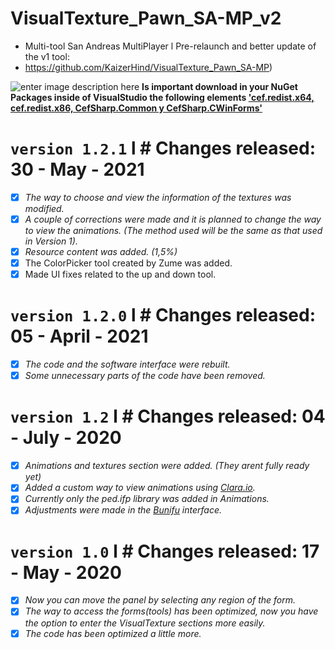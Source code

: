 # VisualTexture_Pawn_SA-MP_v2
- Multi-tool San Andreas MultiPlayer l Pre-relaunch and better update of the v1 tool:
- https://github.com/KaizerHind/VisualTexture_Pawn_SA-MP)

![enter image description here](https://media.discordapp.net/attachments/522658194602852352/711783281611505684/unknown.png)
**Is important download in your NuGet Packages inside of VisualStudio the following elements ['cef.redist.x64, cef.redist.x86, CefSharp.Common y CefSharp.CWinForms'](https://youtu.be/fOzBVy-sDbM)**

# `version 1.2.1` l # Changes released: 30 - May - 2021

- [x]  *The way to choose and view the information of the textures was modified.*
- [x]  *A couple of corrections were made and it is planned to change the way to view the animations. (The method used will be the same as that used in Version 1).*
- [x]  *Resource content was added. (1,5%)*
- [x]  The ColorPicker tool created by Zume was added.
- [x]  Made UI fixes related to the up and down tool.

# `version 1.2.0` l # Changes released: 05 - April - 2021 

- [x]  *The code and the software interface were rebuilt.*
- [x] *Some unnecessary parts of the code have been removed.*

# `version 1.2` l # Changes released: 04 - July - 2020

- [x]  *Animations and textures section were added. (They arent fully ready yet)*
- [x]  *Added a custom way to view animations using [Clara.io](http://clara.io/).*
- [x]  *Currently only the ped.ifp library was added in Animations.*
- [x]  *Adjustments were made in the [Bunifu](https://bunifuframework.com/) interface.*

# `version 1.0` l # Changes released: 17 - May - 2020

- [x]  *Now you can move the panel by selecting any region of the form.*
- [x]  *The way to access the forms(tools) has been optimized, now you have the option to enter the VisualTexture sections more easily.*
- [x]  *The code has been optimized a little more.*
